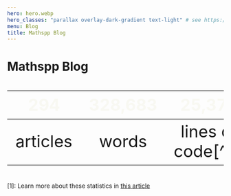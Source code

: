 ```yaml
---
hero: hero.webp
hero_classes: "parallax overlay-dark-gradient text-light" # see https://demo.getgrav.org/blog-skeleton/blog/hero-classes
menu: Blog
title: Mathspp Blog
---
```


# Mathspp Blog

| 294 | 328,683 | 25,373 |
| :-: | :-: | :-: |
| articles | words | lines of code[^1] |

[1]: Learn more about these statistics in [this article](/blog/adding-stats-to-my-blog)


<style>
table { font-size: 4vmin; }
thead { color: #f8f8f2; border-bottom: 0; }
</style>
